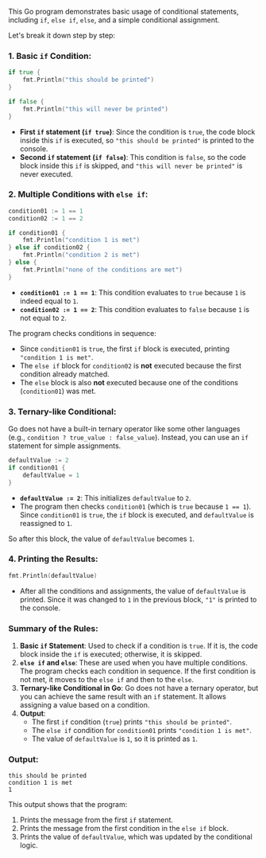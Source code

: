 This Go program demonstrates basic usage of conditional statements, including `if`, `else if`, `else`, and a simple conditional assignment.

Let's break it down step by step:

### 1. **Basic `if` Condition**:
```go
if true {
    fmt.Println("this should be printed")
}

if false {
    fmt.Println("this will never be printed")
}
```
- **First `if` statement (`if true`)**: Since the condition is `true`, the code block inside this `if` is executed, so `"this should be printed"` is printed to the console.
- **Second `if` statement (`if false`)**: This condition is `false`, so the code block inside this `if` is skipped, and `"this will never be printed"` is never executed.

### 2. **Multiple Conditions with `else if`**:
```go
condition01 := 1 == 1
condition02 := 1 == 2

if condition01 {
    fmt.Println("condition 1 is met")
} else if condition02 {
    fmt.Println("condition 2 is met")
} else {
    fmt.Println("none of the conditions are met")
}
```
- **`condition01 := 1 == 1`**: This condition evaluates to `true` because `1` is indeed equal to `1`.
- **`condition02 := 1 == 2`**: This condition evaluates to `false` because `1` is not equal to `2`.
  
The program checks conditions in sequence:
- Since `condition01` is `true`, the first `if` block is executed, printing `"condition 1 is met"`.
- The `else if` block for `condition02` is **not** executed because the first condition already matched.
- The `else` block is also **not** executed because one of the conditions (`condition01`) was met.

### 3. **Ternary-like Conditional**:
Go does not have a built-in ternary operator like some other languages (e.g., `condition ? true_value : false_value`). Instead, you can use an `if` statement for simple assignments.

```go
defaultValue := 2
if condition01 {
    defaultValue = 1
}
```
- **`defaultValue := 2`**: This initializes `defaultValue` to `2`.
- The program then checks `condition01` (which is `true` because `1 == 1`). Since `condition01` is `true`, the `if` block is executed, and `defaultValue` is reassigned to `1`.

So after this block, the value of `defaultValue` becomes `1`.

### 4. **Printing the Results**:
```go
fmt.Println(defaultValue)
```
- After all the conditions and assignments, the value of `defaultValue` is printed. Since it was changed to `1` in the previous block, `"1"` is printed to the console.

### Summary of the Rules:
1. **Basic `if` Statement**: Used to check if a condition is `true`. If it is, the code block inside the `if` is executed; otherwise, it is skipped.
2. **`else if` and `else`**: These are used when you have multiple conditions. The program checks each condition in sequence. If the first condition is not met, it moves to the `else if` and then to the `else`.
3. **Ternary-like Conditional in Go**: Go does not have a ternary operator, but you can achieve the same result with an `if` statement. It allows assigning a value based on a condition.
4. **Output**:
   - The first `if` condition (`true`) prints `"this should be printed"`.
   - The `else if` condition for `condition01` prints `"condition 1 is met"`.
   - The value of `defaultValue` is `1`, so it is printed as `1`.

### Output:
```
this should be printed
condition 1 is met
1
```

This output shows that the program:
1. Prints the message from the first `if` statement.
2. Prints the message from the first condition in the `else if` block.
3. Prints the value of `defaultValue`, which was updated by the conditional logic.